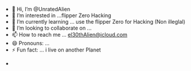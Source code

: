 - 👋 Hi, I’m @UnratedAlien
- 👀 I’m interested in ...flipper Zero Hacking
- 🌱 I’m currently learning ... use the flipper Zero for Hacking (Non illeglal)
- 💞️ I’m looking to collaborate on ...
- 📫 How to reach me ... el30thAlien@icloud.com
- 😄 Pronouns: ...
- ⚡ Fun fact: ... i live on another Planet

<!---
UnratedAlien/UnratedAlien is a ✨ special ✨ repository because its `README.md` (this file) appears on your GitHub profile.
You can click the Preview link to take a look at your changes.
--->
- 
